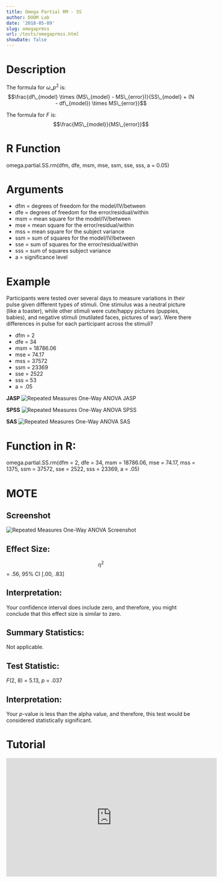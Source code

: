 ```yaml
---
title: Omega Partial RM - SS
author: DOOM Lab
date: '2018-05-09'
slug: omegaprmss
url: /tests/omegaprmss.html
showDate: false
---
```


<script src="//yihui.name/js/math-code.js"></script>
<script type = "text/x-mathjax-config">
MathJax.Hub.Config({
tex2jax: {
inlineMath: [['$', '$']],
}
})
</script>
<script async
src="//cdn.bootcss.com/mathjax/2.7.1/MathJax.js?config=TeX-MML-AM_CHTML">
</script>

# Description   

The formula for $\omega\_p^2$ is: $$\frac{df\_{model} \times (MS\_{model} - MS\_{error})}{SS\_{model} + (N - df\_{model}) \times MS\_{error}}$$

The formula for *F* is: $$\frac{MS\_{model}}{MS\_{error}}$$

# R Function

omega.partial.SS.rm(dfm, dfe, msm, mse, ssm, sse, sss, a = 0.05)

# Arguments 

+ dfm = degrees of freedom for the model/IV/between   
+ dfe = degrees of freedom for the error/residual/within 
+ msm = mean square for the model/IV/between
+ mse = mean square for the error/residual/within
+ mss = mean square for the subject variance
+ ssm = sum of squares for the model/IV/between
+ sse = sum of squares for the error/residual/within
+ sss = sum of squares subject variance
+ a	= significance level

# Example  

Participants were tested over several days to measure variations in their pulse given different types of stimuli. One stimulus was a neutral picture (like a toaster), while other stimuli were cute/happy pictures (puppies, babies), and negative stimuli (mutilated faces, pictures of war). Were there differences in pulse for each participant across the stimuli? 

+ dfm = 2  
+ dfe = 34
+ msm = 18786.06
+ mse = 74.17
+ mss = 37572
+ ssm = 23369
+ sse = 2522
+ sss = 53  
+ a	= .05

**JASP**
![Repeated Measures One-Way ANOVA JASP](https://raw.githubusercontent.com/doomlab/shiny-server/master/MOTE/examples/rm%201%20anova%20JASP.png)

**SPSS**
![Repeated Measures One-Way ANOVA SPSS](https://raw.githubusercontent.com/doomlab/shiny-server/master/MOTE/examples/rm%201%20anova%20SPSS.png)

**SAS**
![Repeated Measures One-Way ANOVA SAS](https://raw.githubusercontent.com/doomlab/shiny-server/master/MOTE/examples/rm%201%20anova%20SAS.PNG)

# Function in R: 

omega.partial.SS.rm(dfm = 2, dfe = 34, msm = 18786.06, mse = 74.17, mss = 1375, ssm = 37572, sse = 2522, sss = 23369, a = .05)

# MOTE

## Screenshot

![Repeated Measures One-Way ANOVA Screenshot](../images/anovarm.jpg)

## Effect Size:

$$\eta^2$$ = .56, 95% CI [.00, .83]

## Interpretation: 

Your confidence interval does include zero, and therefore, you might conclude that this effect size is similar to zero.

## Summary Statistics: 

Not applicable. 

## Test Statistic: 

*F*(2, 8) = 5.13, *p* = .037

## Interpretation: 

Your *p*-value is less than the alpha value, and therefore, this test would be considered statistically significant.

# Tutorial

<iframe width="560" height="315" src="https://www.youtube.com/embed/40XnVCphLFA" frameborder="0" allow="autoplay; encrypted-media" allowfullscreen></iframe>
